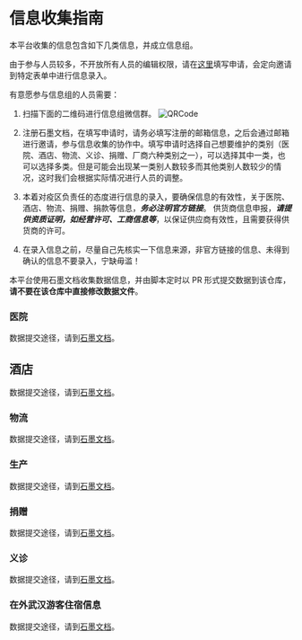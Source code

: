 
# 信息收集指南

本平台收集的信息包含如下几类信息，并成立信息组。

由于参与人员较多，不开放所有人员的编辑权限，请在[这里](https://shimo.im/forms/YVJkGrGCWwQPTpqY/fill)填写申请，会定向邀请到特定表单中进行信息录入。

有意愿参与信息组的人员需要：
1. 扫描下面的二维码进行信息组微信群。
![QRCode](./static/QRCode.jpeg)

2. 注册石墨文档，在填写申请时，请务必填写注册的邮箱信息，之后会通过邮箱进行邀请，参与信息收集的协作中。填写申请时选择自己想要维护的类别（医院、酒店、物流、义诊、捐赠、厂商六种类别之一），可以选择其中一类，也可以选择多类。但是可能会出现某一类别人数较多而其他类别人数较少的情况，这时我们会根据实际情况进行人员的调整。

3. 本着对疫区负责任的态度进行信息的录入，要确保信息的有效性，关于医院、酒店、物流、捐赠、捐款等信息，**_务必注明官方链接_**。
供货商信息申报，**_请提供资质证明，如经营许可、工商信息等_**，以保证供应商有效性，且需要获得供货商的许可。

4. 在录入信息之前，尽量自己先核实一下信息来源，非官方链接的信息、未得到确认的信息不要录入，宁缺毋滥！

本平台使用石墨文档收集数据信息，并由脚本定时以 PR 形式提交数据到该仓库，**请不要在该仓库中直接修改数据文件**。


### 医院

数据提交途径，请到[石墨文档](https://shimo.im/sheets/k399pHyt6HKvW6xR/MODOC/)。

## 酒店

数据提交途径，请到[石墨文档](https://shimo.im/sheets/Hd9C3QytrJK3RWxG/z1rye/ )。

### 物流

数据提交途径，请到[石墨文档](https://shimo.im/sheets/RTHXp3ghtKXY3GcC/MODOC/)。

### 生产

数据提交途径，请到[石墨文档](https://shimo.im/sheets/pchvJ6ddyRHHdXtv/MODOC/ )。

### 捐赠

数据提交途径，请到[石墨文档](https://shimo.im/sheets/W3gxW6cwkYTDY6DD/)。

### 义诊

数据提交途径，请到[石墨文档](https://shimo.im/sheets/JgXjYCJJTRQxJ3GP/MODOC/ )。

### 在外武汉游客住宿信息

数据提交途径，请到[石墨文档](https://shimo.im/sheets/pdHRcXyKqJdqPyGJ/MODOC/)。
